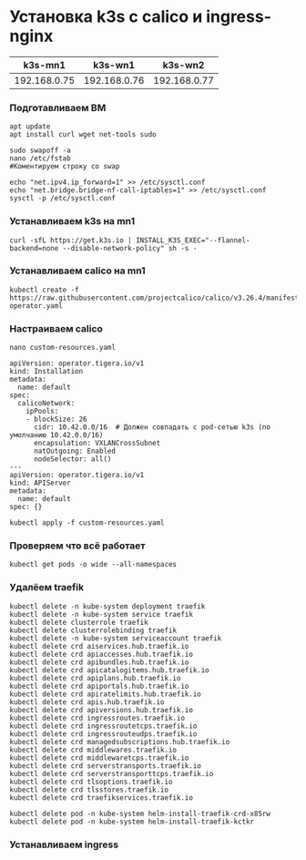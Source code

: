 # Установка k3s с calico и ingress-nginx
|       k3s-mn1      |      k3s-wn1      |      k3s-wn2    |
|--------------------|-------------------|-----------------|
|    192.168.0.75    |   192.168.0.76    |  192.168.0.77   |
### Подготавливаем ВМ
```
apt update
apt install curl wget net-tools sudo

```
```
sudo swapoff -a
nano /etc/fstab
#Коментируем строку со swap
```
```
echo "net.ipv4.ip_forward=1" >> /etc/sysctl.conf
echo "net.bridge.bridge-nf-call-iptables=1" >> /etc/sysctl.conf 
sysctl -p /etc/sysctl.conf
```

### Устанавливаем k3s на mn1 

```
curl -sfL https://get.k3s.io | INSTALL_K3S_EXEC="--flannel-backend=none --disable-network-policy" sh -s -
```
### Устанавливаем calico на mn1

```
kubectl create -f https://raw.githubusercontent.com/projectcalico/calico/v3.26.4/manifests/tigera-operator.yaml
```
### Настраиваем calico
```
nano custom-resources.yaml
```

```
apiVersion: operator.tigera.io/v1
kind: Installation
metadata:
  name: default
spec:
  calicoNetwork:
    ipPools:
    - blockSize: 26
      cidr: 10.42.0.0/16  # Должен совпадать с pod-сетью k3s (по умолчанию 10.42.0.0/16)
      encapsulation: VXLANCrossSubnet
      natOutgoing: Enabled
      nodeSelector: all()
---
apiVersion: operator.tigera.io/v1
kind: APIServer
metadata:
  name: default
spec: {}
```
```
kubectl apply -f custom-resources.yaml
```
### Проверяем что всё работает 
```
kubectl get pods -o wide --all-namespaces
```

### Удалёем traefik
```
kubectl delete -n kube-system deployment traefik
kubectl delete -n kube-system service traefik
kubectl delete clusterrole traefik
kubectl delete clusterrolebinding traefik
kubectl delete -n kube-system serviceaccount traefik
kubectl delete crd aiservices.hub.traefik.io
kubectl delete crd apiaccesses.hub.traefik.io
kubectl delete crd apibundles.hub.traefik.io
kubectl delete crd apicatalogitems.hub.traefik.io
kubectl delete crd apiplans.hub.traefik.io
kubectl delete crd apiportals.hub.traefik.io
kubectl delete crd apiratelimits.hub.traefik.io
kubectl delete crd apis.hub.traefik.io
kubectl delete crd apiversions.hub.traefik.io
kubectl delete crd ingressroutes.traefik.io
kubectl delete crd ingressroutetcps.traefik.io
kubectl delete crd ingressrouteudps.traefik.io
kubectl delete crd managedsubscriptions.hub.traefik.io
kubectl delete crd middlewares.traefik.io
kubectl delete crd middlewaretcps.traefik.io
kubectl delete crd serverstransports.traefik.io
kubectl delete crd serverstransporttcps.traefik.io
kubectl delete crd tlsoptions.traefik.io
kubectl delete crd tlsstores.traefik.io
kubectl delete crd traefikservices.traefik.io

```
```
kubectl delete pod -n kube-system helm-install-traefik-crd-x85rw
kubectl delete pod -n kube-system helm-install-traefik-kctkr
```
### Устанавливаем ingress
